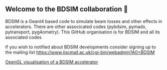 ## Welcome to the BDSIM collaboration  👋

BDSIM is a Geant4 based code to simulate beam losses and other effects in accelerators. There are other associcated codes (pybdsim, pymadx, pytransport, pyg4ometry). This GitHub organisation is for BDSIM and all its associated codes

If you wish to notified about BDSIM developments consider signing up to the mailing list https://www.jiscmail.ac.uk/cgi-bin/webadmin?A0=BDSIM

[OpenGL visualisation of a BDSIM accelerator](./home_page.png)
